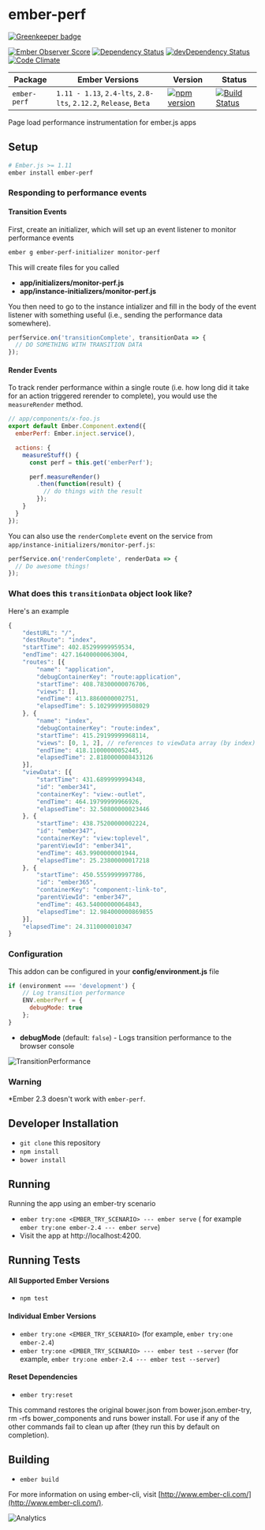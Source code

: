 # ember-perf

[![Greenkeeper badge](https://badges.greenkeeper.io/mike-north/ember-perf.svg)](https://greenkeeper.io/)

[![Ember Observer Score](http://emberobserver.com/badges/ember-perf.svg)](http://emberobserver.com/addons/ember-perf)
[![Dependency Status](https://david-dm.org/mike-north/ember-perf.svg)](https://david-dm.org/mike-north/ember-perf)
[![devDependency Status](https://david-dm.org/mike-north/ember-perf/dev-status.svg)](https://david-dm.org/mike-north/ember-perf#info=devDependencies)
[![Code Climate](https://codeclimate.com/github/mike-north/ember-perf/badges/gpa.svg)](https://codeclimate.com/github/mike-north/ember-perf)

Package | Ember Versions | Version | Status
--------|----------------|---------|--------
`ember-perf` | `1.11 - 1.13`, `2.4-lts`, `2.8-lts`, `2.12.2`, `Release`, `Beta` | [![npm version](https://badge.fury.io/js/ember-perf.svg)](http://badge.fury.io/js/ember-perf) | [![Build Status](https://travis-ci.org/mike-north/ember-perf.svg?branch=master)](https://travis-ci.org/mike-north/ember-perf)


Page load performance instrumentation for ember.js apps

## Setup

```sh
# Ember.js >= 1.11
ember install ember-perf
```

### Responding to performance events

#### Transition Events

First, create an initializer, which will set up an event listener to monitor
performance events

```sh
ember g ember-perf-initializer monitor-perf

```

This will create files for you called

* **app/initializers/monitor-perf.js**
* **app/instance-initializers/monitor-perf.js**

You then need to go to the instance intializer and fill in the body of the event listener with something useful (i.e., sending the performance data somewhere).

```js
perfService.on('transitionComplete', transitionData => {
  // DO SOMETHING WITH TRANSITION DATA
});
```

#### Render Events

To track render performance within a single route (i.e. how long did it take for an action triggered rerender to complete), you would use the `measureRender` method.

```js
// app/components/x-foo.js
export default Ember.Component.extend({
  emberPerf: Ember.inject.service(),

  actions: {
    measureStuff() {
      const perf = this.get('emberPerf');

      perf.measureRender()
        .then(function(result) {
          // do things with the result
        });
    }
  }
});
```

You can also use the `renderComplete` event on the service from `app/instance-initializers/monitor-perf.js`:

```js
perfService.on('renderComplete', renderData => {
  // Do awesome things!
});
```

### What does this `transitionData` object look like?

Here's an example

```js
{
	"destURL": "/",
	"destRoute": "index",
	"startTime": 402.85299999959534,
	"endTime": 427.16400000063004,
	"routes": [{
		"name": "application",
		"debugContainerKey": "route:application",
		"startTime": 408.78300000076706,
		"views": [],
		"endTime": 413.8860000002751,
		"elapsedTime": 5.102999999508029
	}, {
		"name": "index",
		"debugContainerKey": "route:index",
		"startTime": 415.29199999968114,
		"views": [0, 1, 2], // references to viewData array (by index)
		"endTime": 418.11000000052445,
		"elapsedTime": 2.8180000008433126
	}],
	"viewData": [{
		"startTime": 431.6899999994348,
		"id": "ember341",
		"containerKey": "view:-outlet",
		"endTime": 464.19799999966926,
		"elapsedTime": 32.50800000023446
	}, {
		"startTime": 438.75200000002224,
		"id": "ember347",
		"containerKey": "view:toplevel",
		"parentViewId": "ember341",
		"endTime": 463.9900000001944,
		"elapsedTime": 25.23800000017218
	}, {
		"startTime": 450.5559999997786,
		"id": "ember365",
		"containerKey": "component:-link-to",
		"parentViewId": "ember347",
		"endTime": 463.54000000064843,
		"elapsedTime": 12.984000000869855
	}],
	"elapsedTime": 24.3110000010347
}
```

### Configuration

This addon can be configured in your **config/environment.js** file

```js
if (environment === 'development') {
	// Log transition performance
	ENV.emberPerf = {
      debugMode: true
    };
}

```

* **debugMode** (default: `false`) - Logs transition performance to the browser console

![TransitionPerformance](http://i60.tinypic.com/2dtvfwz.png)

### Warning
\*Ember 2.3 doesn't work with `ember-perf`.

## Developer Installation

* `git clone` this repository
* `npm install`
* `bower install`

## Running
Running the app using an ember-try scenario
* `ember try:one <EMBER_TRY_SCENARIO> --- ember serve` ( for example `ember try:one ember-2.4 --- ember serve`)
* Visit the app at http://localhost:4200.

## Running Tests

#### All Supported Ember Versions
* `npm test`

#### Individual Ember Versions
* `ember try:one <EMBER_TRY_SCENARIO>` (for example, `ember try:one ember-2.4`)
* `ember try:one <EMBER_TRY_SCENARIO> --- ember test --server` (for example, `ember try:one ember-2.4 --- ember test --server`)

#### Reset Dependencies
* `ember try:reset`

This command restores the original bower.json from bower.json.ember-try, rm -rfs bower_components and runs bower install. For use if any of the other commands fail to clean up after (they run this by default on completion).

## Building

* `ember build`

For more information on using ember-cli, visit [http://www.ember-cli.com/](http://www.ember-cli.com/).

![Analytics](https://ga-beacon.appspot.com/UA-66610985-1/mike-north/ember-perf/readme)
